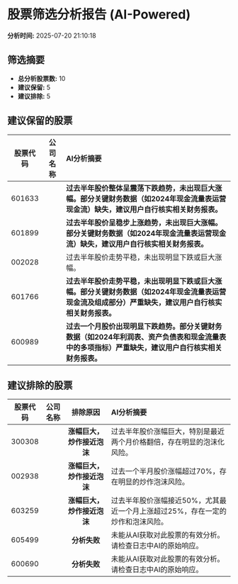 # 股票筛选分析报告 (AI-Powered)

**分析时间:** 2025-07-20 21:10:18

## 筛选摘要

- **总分析股票数:** 10
- **建议保留:** 5
- **建议排除:** 5

## 建议保留的股票

| 股票代码 | 公司名称 | AI分析摘要 |
|:---:|:---:|:---|
| 601633 |  | **过去半年股价整体呈震荡下跌趋势，未出现巨大涨幅。部分关键财务数据（如2024年现金流量表运营现金流）缺失，建议用户自行核实相关财务报表。** |
| 601899 |  | **过去半年股价呈稳步上涨趋势，未出现巨大涨幅。部分关键财务数据（如2024年现金流量表运营现金流）缺失，建议用户自行核实相关财务报表。** |
| 002028 |  | 过去半年股价走势平稳，未出现明显下跌或巨大涨幅。 |
| 601766 |  | **过去半年股价走势平稳，未出现明显下跌或巨大涨幅。部分关键财务数据（如2024年现金流量表运营现金流及组成部分）严重缺失，建议用户自行核实相关财务报表。** |
| 600989 |  | **过去一个月股价出现明显下跌趋势。部分关键财务数据（如2024年利润表、资产负债表和现金流量表中的多项指标）严重缺失，建议用户自行核实相关财务报表。** |

## 建议排除的股票

| 股票代码 | 公司名称 | 排除原因 | AI分析摘要 |
|:---:|:---:|:---:|:---|
| 300308 |  | **涨幅巨大，炒作接近泡沫** | 过去半年股价涨幅巨大，特别是最近两个月价格翻倍，存在明显的泡沫化风险。 |
| 002938 |  | **涨幅巨大，炒作接近泡沫** | 过去一个半月股价涨幅超过70%，存在明显的炒作泡沫风险。 |
| 603259 |  | **涨幅巨大，炒作接近泡沫** | 过去半年股价涨幅接近50%，尤其最近一个月上涨超过25%，存在一定的炒作和泡沫风险。 |
| 605499 |  | **分析失败** | 未能从AI获取对此股票的有效分析。请检查日志中AI的原始响应。 |
| 600690 |  | **分析失败** | 未能从AI获取对此股票的有效分析。请检查日志中AI的原始响应。 |
